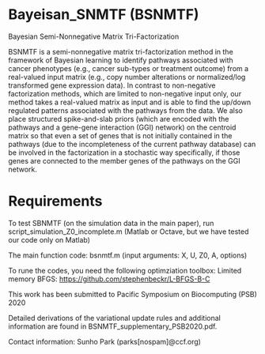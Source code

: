 # Bayeisan_SNMTF (BSNMTF)
Bayesian Semi-Nonnegative Matrix Tri-Factorization

BSNMTF is a semi-nonnegative matrix tri-factorization method in the framework of Bayesian learning to identify pathways associated with cancer phenotypes (e.g., cancer sub-types or treatment outcome) from a real-valued input matrix (e.g., copy number alterations or normalized/log transformed gene expression data). In contrast to non-negative factorization methods, which are limited to non-negative input only, our method takes a real-valued matrix as input and is able to find the up/down regulated patterns associated with the pathways from the data. We also place structured spike-and-slab priors (which are encoded with the pathways and a gene-gene interaction (GGI) network) on the centroid matrix so that even a set of genes that is not initially contained in the pathways (due to the incompleteness of the current pathway database) can be involved in the factorization in a stochastic way specifically, if those genes are connected to the member genes of the pathways on the GGI network. 

# Requirements
To test SBNMTF (on the simulation data in the main paper), run script_simulation_Z0_incomplete.m (Matlab or Octave, but we have tested our code only on Matlab)

The main function code: bsnmtf.m  (input arguments: X, U, Z0, A, options)

To rune the codes, you need the following optimziation toolbox: 
Limited memory BFGS: https://github.com/stephenbeckr/L-BFGS-B-C

This work has been submitted to Pacific Symposium on Biocomputing (PSB) 2020

Detailed derivations of the variational update rules and additional information are found in BSNMTF_supplementary_PSB2020.pdf.

Contact information: Sunho Park (parks[nospam]@ccf.org) 

